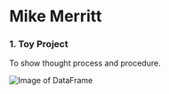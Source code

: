 # Mike Merritt

### 1. Toy Project

To show thought process and procedure.  

![Image of DataFrame](https://github.com/MichaelJMerritt/Images/bigdf.jpg)
